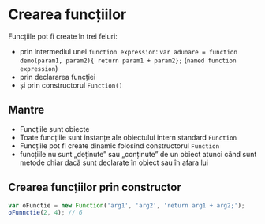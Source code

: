 # Crearea funcțiilor

Funcțiile pot fi create în trei feluri:

- prin intermediul unei `function expression`: `var adunare = function demo(param1, param2){ return param1 + param2};` (`named function expression`)
- prin declararea funcției
- și prin constructorul `Function()`

## Mantre
- Funcțiile sunt obiecte
- Toate funcțiile sunt instanțe ale obiectului intern standard `Function`
- Funcțiile pot fi create dinamic folosind constructorul `Function`
- funcțiile nu sunt „deținute” sau „conținute” de un obiect atunci când sunt metode chiar dacă sunt declarate în obiect sau în afara lui

## Crearea funcțiilor prin constructor

```js
var oFunctie = new Function('arg1', 'arg2', 'return arg1 + arg2;');
oFunnctie(2, 4); // 6
```
